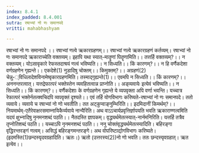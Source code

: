 ```yaml
---
index: 8.4.1
index_padded: 8.4.001
sutra: रषाभ्यां नो णः समानपदे
vritti: mahabhashyam

---
```

 रषाभ्यां नो णः समानपदे ।। रषाभ्यां णत्वे ऋकारग्रहणम्।। रषाभ्यां णत्वे ऋकारग्रहणं कर्तव्यम्। रषाभ्यां नो णः समानपदे ऋकाराच्चेति वक्तव्यम्। इहापि यथा स्यात्-मातॄणां पितॄणामिति।। तत्तर्हि वक्तव्यम्?।। न वक्तव्यम्। योऽसावृकारे रेफस्तदाश्रयं णत्वं भविष्यति।। न सिध्यति।। किं कारणम्?।। न हि वर्णैकदेशा वर्णग्रहणेन गृह्यन्ते।। एकदेशे(1) नुडादिषु चोक्तम्।। किमुक्तम्?।। अग्रहणं(2) चेन्नु॰्विधिलादेशविनामेष्वृकारग्रहणमिति। तस्माद्गृह्यन्ते(1)।। एवमपि न सिध्यति।। किं कारणम्?।। अननन्तरत्वात्। यत्तद्रेफात्परं भक्तेस्तेन व्यवहितत्वान्न प्राप्नोति।। अड्व्यवायेः इत्येवं भविष्यति।। न सिध्यति।। किं कारणम्?।। वर्णैकदेशाः के वर्णग्रहणेन गृह्यन्ते ये व्यपवृक्ता अपि वर्णा भवन्ति। यच्चात्र रेफात्परं भक्तेर्नतत्क्वचिदपि व्यपवृक्तं दृश्यते।। एवं तर्हि योगविभागः करिष्यते-रषाभ्यां नो णः समानपदे। ततो व्यवाये। व्यवाये च रषाभ्यां नो णो भवतीति। तत अट्कुप्वाङ्नुम्भिरिति।। इदमिदानीं किमर्थम्?।। नियमार्थम्-एतैरेवाक्षरसमाम्नायिकैर्व्यवाये नान्यैरिति। अथ वाऽऽचार्यप्रवृत्तिर्ज्ञापयति भवति ऋकाराण्णत्वमिति यदयं क्षुभ्नादिषु नृनमनशब्दं पठति।। नैतदस्ति ज्ञापकम्। वृद्ध्यर्थमेतत्स्यात्-नार्नमनिरिति। यत्तर्हि तत्रैव तृप्नोतिशब्दं पठति।। यच्चाऽपि नृनमनशब्दं पठति।। ननु चोक्तंवृद्ध्यर्थमेतत्स्यादिति। बहिरङ्गा वृद्धिरन्तरङ्गं णत्वम्। असिद्धं बहिरङ्गमन्तरङ्गे। अथ वोपरिष्टाद्योगविभागः करिष्यते। (इदमस्ति(1)छन्दस्यृदवग्रहादिति। ऋतः।) ऋतो (उत्तरस्य(2))नो णो भवति। ततः छन्दस्यृवग्रहात्। ऋत इत्येव।। 